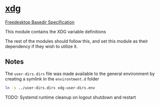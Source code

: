 # [xdg](https://wiki.archlinux.org/index.php/XDG_Base_Directory)

[Freedesktop Basedir Specification](https://specifications.freedesktop.org/basedir-spec/latest/)

This module contains the XDG variable definitions

The rest of the modules should follow this, and set this module as their
dependency if they wish to utilize it.

## Notes

The `user-dirs.dirs` file was made available to the general environment
by creating a symlink in the `environtment.d` folder

```sh
ln -s ../user-dirs.dirs xdg-user-dirs.env
```

TODO: Systemd runtime cleanup on logout shutdown and restart
